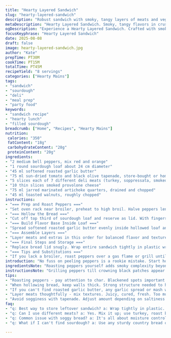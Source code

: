 ```yaml
---
title: "Hearty Layered Sandwich"
slug: "hearty-layered-sandwich"
description: "Robust sandwich with smoky, tangy layers of meats and veggies inside a crusty sourdough loaf. Roasting peppers till blistered for sweet charred notes, spreading softened garlic butter and sun-dried tomato tapenade for moisture and punch. Mozzarella sliced thin to melt between layers of assorted cold cuts and marinated artichokes, plus toasted pine nuts for crunch. Chilled to meld flavors while keeping bread firm. Serves 8 to 10."
metaDescription: "Hearty Layered Sandwich. Smoky, tangy flavors in crusty sourdough loaf. Perfect for gatherings. A robust sandwich experience."
ogDescription: "Experience a Hearty Layered Sandwich. Crafted with smoky meats and roasted veggies. Perfect for gatherings and packed with flavor."
focusKeyphrase: "Hearty Layered Sandwich"
date: 2025-08-08
draft: false
image: hearty-layered-sandwich.jpg
author: "Kate"
prepTime: PT30M
cookTime: PT15M
totalTime: PT45M
recipeYield: "8 servings"
categories: ["Hearty Mains"]
tags:
- "sandwich"
- "sourdough"
- "deli"
- "meal prep"
- "party food"
keywords:
- "sandwich recipe"
- "hearty lunch"
- "filled sourdough"
breadcrumb: ["Home", "Recipes", "Hearty Mains"]
nutrition: 
 calories: "350"
 fatContent: "18g"
 carbohydrateContent: "28g"
 proteinContent: "20g"
ingredients:
- "2 medium bell peppers, mix red and orange"
- "1 round sourdough loaf about 24 cm diameter"
- "45 ml softened roasted garlic butter"
- "75 ml sun-dried tomato and black olive tapenade, store-bought or homemade"
- "5 slices each of 7 different deli meats (turkey, soppressata, smoked ham, chorizo, roast beef, Genoa salami, prosciutto)"
- "10 thin slices smoked provolone cheese"
- "75 ml jarred marinated artichoke quarters, drained and chopped"
- "45 ml toasted walnuts, roughly chopped"
instructions:
- "=== Prep and Roast Peppers ==="
- "Set oven rack near broiler, preheat to high broil. Halve peppers lengthwise, remove seeds and ribs. Place skin side up on foil-lined sheet pan. Broil until skin bubbles, chars and blackens in spots, about 10 minutes, watching closely. Remove, transfer to sealed container or cover bowl with plastic wrap for 10 minutes to steam loosen skin. Peel off blackened skin carefully. Roughly chop flesh and set aside."
- "=== Hollow the Bread ==="
- "Cut off top third of sourdough loaf and reserve as lid. With fingers or spoon, gently scoop out inner crumb leaving about 2 cm thickness intact to hold fillings. Do not break loaf walls or base. Save crumb for breadcrumbs or stuffing later."
- "=== Build Flavor Base Inside Loaf ==="
- "Spread softened roasted garlic butter evenly inside hollowed loaf and on the detached lid. Follow immediately with a generous layer of sun-dried tomato and olive tapenade on both surfaces to add moisture and acidic tang that prevents sogginess."
- "=== Assemble Layers ==="
- "Layer meats and extras in this order for balanced flavor and texture: Turkey slices, then soppressata; follow with chopped roasted peppers; add 3 slices provolone cheese; next smoked ham, chorizo; sprinkle chopped artichokes and toasted walnuts; roast beef, 3 more provolone slices; Genoa salami, prosciutto; final 4 slices provolone cheese atop last meat layer. Press down gently but firmly to pack tight."
- "=== Final Steps and Storage ==="
- "Replace bread lid snugly. Wrap entire sandwich tightly in plastic wrap to compress flavors and maintain moisture. Refrigerate at least 2 hours or overnight for flavors to meld. Remove 10 minutes before serving to come closer to room temp. Keeps well refrigerated for up to 3 days."
- "=== Tips and Substitutions ==="
- "If you lack a broiler, roast peppers over a gas flame or grill until charred. Roasted garlic butter can be swapped with herb garlic spread but butter helps keep crumb moist. Tapenade may be olive- or red pepper-based, dry tapenade causes dry sandwich. Cheese choice can vary; smoked provolone melts nicely and adds smoky depth. Nuts add crunch but omit for nut allergies; substitute with toasted pumpkin seeds. If sourdough unavailable, a sturdy French boule or country bread works."
introduction: "No fuss on peeling peppers is a rookie mistake. Start hot, blister the skins till they blacken with uneven sizzles and popping, then trap steam tight to coax off skins without losing smoky juices. Hollowing bread is about leaving strong walls—too thin and your product won’t hold. Butter binds and moistens crumb while tapenade injects salt and umami, making every bite flavorful and avoiding dryness. Layer meats thoughtfully—spread strong flavors evenly with creamy cheese between to moderate salt and fat. Artichokes with nuts give texture contrast. Chill time is crucial, letting what’s inside settle. Skimp and flavors pop loose or bread sogs fast. Prep with purpose saves headaches with messy sandwiches later."
ingredientsNote: "Roasting peppers yourself adds smoky complexity beyond jarred options; however, quality jarred roasted peppers suffice when short on time. Butter is crucial—dry bread ruins layered flavors fast. Garlic butter clings well, flavor infuses crumb moistening without sogginess. Tapenade composition affects salt and texture; adjust quantity or swap for pesto or sun-dried tomato spread if olives not preferred. Meats are fully interchangeable; using fewer varieties simplifies assembly but mixing textures and spices keeps palate interested. Cheese can be swapped for fresh mozzarella or a more melting type depending on preference. Nuts add crunch and richness but can be left out or replaced with toasted seeds for an allergy-friendly crunch. Bread firmness is key—too soft bread falls apart; use a sturdy round country loaf or sourdough boule, avoid sandwich bread."
instructionsNote: "Grilling peppers till crowning black patches appear is both visual cue and aroma clue—the blistering skin lets loose an earthy sweet roast smell. Watch carefully; one minute too long and burnt bitterness seeps in. Steaming peppers tightly after heat loosens skins cleanly; no scraping needed. Removing crumb needs gentle, patient scooping to avoid ripping crust—use hand over knives for control. Butter and tapenade must coat every crust surface inside to seal pores and slow sogging. Layer meats in a rhythm balancing fatty, lean, cured, fresh for consistent taste each bite. Spread cheese slices thin for even melting, but not so thin they dry out. Nuts should be lightly toasted until warm and fragrant to maximize crunch and flavor without burning. Refrigerate wrapped tight to snug meat layers against each other muffling flavors and compressing loaf into a unified sandwich. Let sit enough for cold to settle into crumb—too quick to slice and layers separate and fill fall apart."
tips:
- "Roasting peppers - pay attention to char. Blackened spots important. Steam afterward traps moisture inside. Smell shifts to sweet."
- "When hollowing bread, keep walls thick. Strong structure needed to hold layers together. Don't rush this part; focus on control."
- "If you can't find roasted garlic butter, any garlic spread or mash works. Just ensure moisture stays locked in. Balance with flavors."
- "Layer meats thoughtfully - mix textures. Juicy, cured, fresh. Too much of one kind can get boring. Cheese in between helps."
- "Avoid sogginess with tapenade. Adjust amount depending on saltiness. Dry tapenade = dry sandwich. Always err on moist side."
faq:
- "q: Best way to store leftover sandwich? a: Wrap tightly in plastic. Holds up to 3 days. Check for moisture loss at edges."
- "q: Can I use different meats? a: Yes. Mix it up; use turkey, roast beef, or vegetarian options. Just ensure balance stays."
- "q: Common issue with soggy bread? a: It's all about moisture control. Layer cheeses, soft spreads carefully. Seal bread well."
- "q: What if I can't find sourdough? a: Use any sturdy country bread or boule. Just need solid structure to hold fillings inside."

---
```

